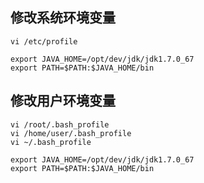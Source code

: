 <!--
author: wngn123
head: head.png
date: 2016-09-03
title: CentOS6 修改环境变量
tags: centos centos6 linux
category: Centos
status: publish
summary: CentOS6 修改环境变量
-->

## 修改系统环境变量
```
vi /etc/profile
```

```
export JAVA_HOME=/opt/dev/jdk/jdk1.7.0_67
export PATH=$PATH:$JAVA_HOME/bin
```
## 修改用户环境变量
```
vi /root/.bash_profile
vi /home/user/.bash_profile
vi ~/.bash_profile
```

```
export JAVA_HOME=/opt/dev/jdk/jdk1.7.0_67
export PATH=$PATH:$JAVA_HOME/bin
```

